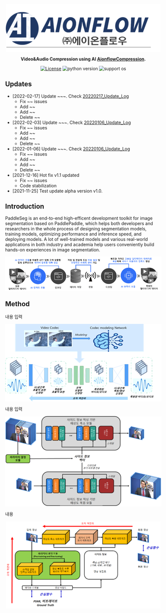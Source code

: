 <div align="center">
<p align="center">
    <img src="./imgs/aionflow_logo.png" align="middle" width="500"/>
</p>

**Video&Audio Compression using AI [AionflowCompression](https://github.com/paddlepaddle/paddle).**

[![License](https://img.shields.io/badge/license-Apache%202-blue.svg)](LICENSE)
![python version](https://img.shields.io/badge/python-3.6+-orange.svg)
![support os](https://img.shields.io/badge/os-linux%2C%20win-green.svg)

</div>

## Updates
- [2022-02-17] Update ~~~. Check [20220217_Update_Log](mvp.yonsei.ac.kr)
    - Fix ~~ issues
    - Add ~~
    - Add ~~
    - Delete ~~
- [2022-02-03] Update ~~~. Check [20220106_Update_Log](mvp.yonsei.ac.kr)
    - Fix ~~ issues
    - Add ~~
    - Add ~~
    - Delete ~~
- [2022-01-06] Update ~~~. Check [20220106_Update_Log](mvp.yonsei.ac.kr)
    - Fix ~~ issues
    - Add ~~
    - Add ~~
    - Delete ~~
- [2021-12-16] Hot fix v1.1 updated
    - Fix ~~ issues
    - Code stabilization 
- [2021-11-25] Test update alpha version v1.0.

## Introduction

PaddleSeg is an end-to-end high-efficent development toolkit for image segmentation based on PaddlePaddle, which helps both developers and researchers in the whole process of designing segmentation models, training models, optimizing performance and inference speed, and deploying models. A lot of well-trained models and various real-world applications in both industry and academia help users conveniently build hands-on experiences in image segmentation.

<p align="center">
    <img src="./imgs/intro.png" align="middle" />
</p>

## Method

내용 입력
<p align="center">
    <img src="./imgs/version1.png" align="middle"/>
</p>
내용 입력
<p align="center">
    <img src="./imgs/version2_1.png" align="middle" />
</p>
내용
<p align="center">
    <img src="./imgs/version2_2.png" align="middle" width="500"/>
</p>
